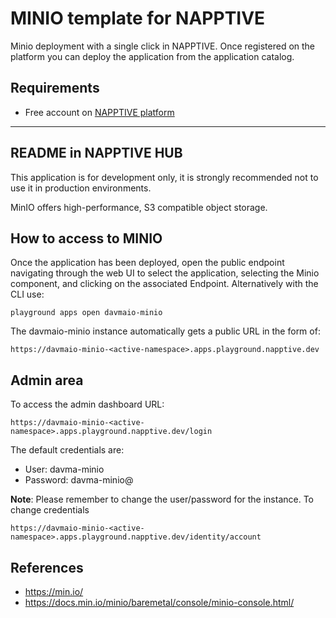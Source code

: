 # MINIO template for NAPPTIVE

Minio deployment with a single click in NAPPTIVE. Once registered on the platform you can deploy the application from the application catalog.

## Requirements

 - Free account on [NAPPTIVE platform](https://napptive.com/)


---


## README in NAPPTIVE HUB

This application is for development only, it is strongly recommended not to use it in production environments.

MinIO offers high-performance, S3 compatible object storage.

## How to access to MINIO

Once the application has been deployed, open the public endpoint navigating through the web UI to select the application, selecting the Minio component, and clicking on the associated Endpoint. Alternatively with the CLI use:

```
playground apps open davmaio-minio
```

The davmaio-minio instance automatically gets a public URL in the form of:

```
https://davmaio-minio-<active-namespace>.apps.playground.napptive.dev
```

## Admin area

To access the admin dashboard  URL:

```
https://davmaio-minio-<active-namespace>.apps.playground.napptive.dev/login
```

The default credentials are:

* User: davma-minio
* Password: davma-minio@

**Note**: Please remember to change the user/password for the instance.
To change credentials
```
https://davmaio-minio-<active-namespace>.apps.playground.napptive.dev/identity/account
```

## References
* https://min.io/
* https://docs.min.io/minio/baremetal/console/minio-console.html/










<!--    

        playground login --patFile D:/Github/no-git/napptive-cli/test_pat.dat
        kubectl --kubeconfig napptive-cli/napptive-kubeconfig create -f napptive-minio/ 

        playground catalog push davma-io/MINIO:v1.0 napptive-minio/
        playground catalog remove davma-io/MINIO:v1.
        
-->